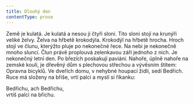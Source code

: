 ```yaml
---
title: Dlouhý den
contentType: prose
---
```


Země je kulatá. Je kulatá a nesou ji čtyři sloni. Tito sloni stojí na krunýři veliké želvy. Želva na hřbetě krokodýla. Krokodýl na hřbetě hrocha. Hroch stojí ve člunu, kterýžto pluje po nekonečné řece. Na nebi je nekonečně mnoho sluncí. Člun právě proplouvá zelenkavou září jednoho z nich. Je nekonečný letní den. Po březích poskakují paviáni. Nahoře, úplně nahoře na zemské kouli, je dřevěný dům s plechovou střechou a vývěsním štítem: Opravna bicyklů. Ve dveřích domu, v nehybné houpací židli, sedí Bedřich. Ruce má složeny na břiše, vrtí palci a myslí si říkanku:

  

Bedřichu, ach Bedřichu,  
vrtíš palci na břichu.
